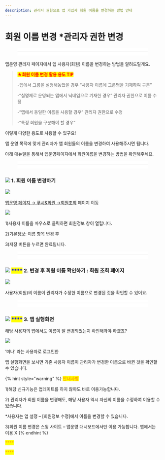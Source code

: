 ```yaml
---
description: 관리자 권한으로 앱 가입자 회원 이름을 변경하는 방법 안내
---
```


# 회원 이름 변경 \*관리자 권한 변경

<figure><img src="../../../.gitbook/assets/구분선 (1).PNG" alt=""><figcaption></figcaption></figure>

&#x20;앱운영 관리자 페이지에서 앱 사용자(회원) 이름을 변경하는 방법을 알려드릴게요.

> <mark style="color:red;">**★회원 이름 변경 활용 용도 TIP**</mark>
>
> \-앱에서 그룹을 설정해놓았을 경우 “사용자 이름에 그룹명을 기재하여 구분”
>
> \-“실명제로 운영되는 앱에서 닉네임으로 기재한 경우” 관리자 권한으로 이름 수정
>
> \-“앱에서 동일한 이름을 사용할 경우” 관리자 권한으로 수정
>
> \-“특정 회원을 구분해야 할 경우”

이렇게 다양한 용도로 사용할 수 있구요!

앱 운영 목적에 맞게 관리자가 앱 회원들의 이름을 변경하여 사용해주시면 됩니다.

아래 매뉴얼을 통해서 앱운영페이지에서 회원이름을 변경하는 방법을 확인해주세요.

<figure><img src="../../../.gitbook/assets/구분선 (1).PNG" alt=""><figcaption></figcaption></figure>

### <mark style="color:blue;"></mark>![](https://wp.swing2app.co.kr/wp-content/uploads/2020/04/%EB%8B%A8%EB%9D%BD1-1.png) 1. 회원 이름 변경하기

![](https://wp.swing2app.co.kr/wp-content/uploads/2018/10/%ED%9A%8C%EC%9B%90%EC%A1%B0%ED%9A%8C.png)

[앱운영 페이지 → 푸시&회원 →회원조회](https://www.swing2app.co.kr/view/member\_list) 페이지 이동



![](https://wp.swing2app.co.kr/wp-content/uploads/2019/04/%ED%9A%8C%EC%9B%90%EC%9D%B4%EB%A6%84%EB%B3%80%EA%B2%BD\_20.07.png)

1\)사용자 이름을  마우스로 클릭하면 회원정보 창이 열립니다.

2\)기본정보: 이름 항목 변경 후&#x20;

3\)저장 버튼을 누르면 완료됩니다.

<figure><img src="../../../.gitbook/assets/구분선 (1).PNG" alt=""><figcaption></figcaption></figure>

### <mark style="color:blue;"></mark>![](https://wp.swing2app.co.kr/wp-content/uploads/2020/04/%EB%8B%A8%EB%9D%BD1-1.png) <mark style="color:blue;">****</mark> 2. 변경 후 회원 이름 확인하기 : 회원 조회 페이지

![](https://wp.swing2app.co.kr/wp-content/uploads/2019/04/%ED%9A%8C%EC%9B%90%EC%A1%B0%ED%9A%8C-%EC%9D%B4%EB%A6%84%EB%B3%80%EA%B2%BD2.png)

사용자(회원)의 이름이 관리자가 수정한 이름으로 변경된 것을 확인할 수 있어요.

<figure><img src="../../../.gitbook/assets/구분선 (1).PNG" alt=""><figcaption></figcaption></figure>

### <mark style="color:blue;"></mark>![](https://wp.swing2app.co.kr/wp-content/uploads/2020/04/%EB%8B%A8%EB%9D%BD1-1.png) <mark style="color:blue;">****</mark> 3. 앱 실행화면

해당 사용자의 앱에서도 이름이 잘 변경되었는지 확인해봐야 하겠죠?

![](https://wp.swing2app.co.kr/wp-content/uploads/2019/04/%ED%9A%8C%EC%9B%90%EC%9D%B4%EB%A6%84%EB%B3%80%EA%B2%BD2-1.png)

‘미나’ 라는 사용자로 로그인한

앱 실행화면을 보시면 기존 사용자 이름이 관리자가 변경한 이름으로 바뀐 것을 확인할 수 있습니다.

{% hint style="warning" %}
<mark style="color:orange;">**안내사항**</mark>

1\)해당 신규기능은 업데이트를 하지 않아도 바로 이용가능합니다.

2\) 관리자가 회원 이름을 변경해도, 해당 사용자 역시 자신의 이름을 수정하여 이용할 수 있습니다.

\*사용자는 앱 설정 – \[회원정보 수정]에서 이름을 변경할 수 있습니다.

3\)회원 이름 변경은 스윙 사이트 – 앱운영 대시보드에서만 이용 가능합니다. 앱에서는 이용 X
{% endhint %}

<mark style="color:orange;">****</mark>

<mark style="color:orange;">****</mark>
